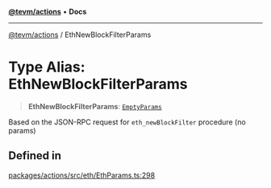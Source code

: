 [**@tevm/actions**](../README.md) • **Docs**

***

[@tevm/actions](../globals.md) / EthNewBlockFilterParams

# Type Alias: EthNewBlockFilterParams

> **EthNewBlockFilterParams**: [`EmptyParams`](EmptyParams.md)

Based on the JSON-RPC request for `eth_newBlockFilter` procedure (no params)

## Defined in

[packages/actions/src/eth/EthParams.ts:298](https://github.com/evmts/tevm-monorepo/blob/main/packages/actions/src/eth/EthParams.ts#L298)
